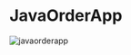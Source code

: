 # JavaOrderApp
![javaorderapp](https://user-images.githubusercontent.com/32689867/38647537-c9b4b774-3dba-11e8-94a4-eac6c4e2afbc.png)
